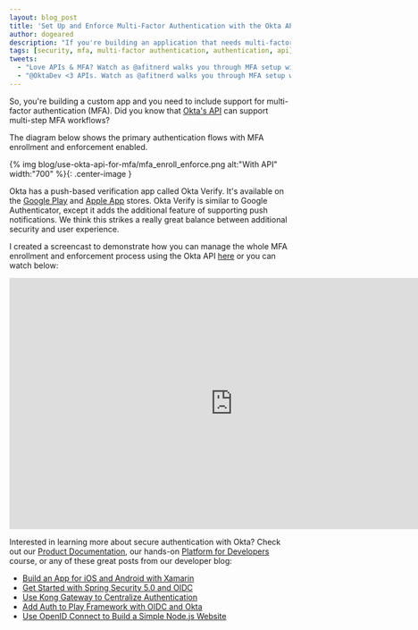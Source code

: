 ```yaml
---
layout: blog_post
title: 'Set Up and Enforce Multi-Factor Authentication with the Okta API'
author: dogeared
description: "If you're building an application that needs multi-factor authentication, using Okta is a great way to shortcut the pain. In this short article you'll see how Okta helps simplify multi-factor authentication for your apps!"
tags: [security, mfa, multi-factor authentication, authentication, api]
tweets:
  - "Love APIs & MFA? Watch as @afitnerd walks you through MFA setup with the @Okta API."
  - "@OktaDev <3 APIs. Watch as @afitnerd walks you through MFA setup with the @Okta API."
---
```


So, you're building a custom app and you need to include support for multi-factor authentication (MFA). Did you know that [Okta's API](https://developer.okta.com/) can support multi-step MFA workflows?

The diagram below shows the primary authentication flows with MFA enrollment and enforcement enabled. 

{% img blog/use-okta-api-for-mfa/mfa_enroll_enforce.png alt:"With API" width:"700" %}{: .center-image }

Okta has a push-based verification app called Okta Verify. It's available on the [Google Play](https://play.google.com/store/apps/details?id=com.okta.android.auth&hl=en) and [Apple App](https://itunes.apple.com/us/app/okta-verify/id490179405?mt=8) stores. Okta Verify is similar to Google Authenticator, except it adds the additional feature of supporting push notifications. We think this strikes a really great balance between additional security and user experience.

I created a screencast to demonstrate how you can manage the whole MFA enrollment and enforcement process using the Okta API [here](https://www.youtube.com/embed/EVL3gnt7BYo) or you can watch below:

<div style="width: 800px; margin: 0 auto">
  <iframe width="800" height="450" src="https://www.youtube.com/embed/EVL3gnt7BYo" frameborder="0" allowfullscreen></iframe>
</div>

Interested in learning more about secure authentication with Okta? Check out our [Product Documentation](https://developer.okta.com/documentation/), our hands-on [Platform for Developers](https://www.okta.com/services/training/) course, or any of these great posts from our developer blog:
* [Build an App for iOS and Android with Xamarin](/blog/2018/01/10/build-app-for-ios-android-with-xamarin)
* [Get Started with Spring Security 5.0 and OIDC](/blog/2017/12/18/spring-security-5-oidc)
* [Use Kong Gateway to Centralize Authentication](/blog/2017/12/04/use-kong-gateway-to-centralize-authentication)
* [Add Auth to Play Framework with OIDC and Okta](/blog/2017/10/31/add-authentication-to-play-framework-with-oidc)
* [Use OpenID Connect to Build a Simple Node.js Website](/blog/2017/10/19/use-openid-connect-to-build-a-simple-node-website)
